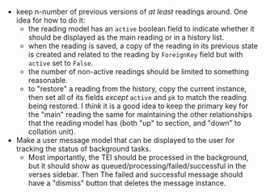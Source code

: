 - keep n-number of previous versions of *at least* readings around. One idea for how to do it:
    - the reading model has an `active` boolean field to indicate whether it should be displayed as the main reading or in a history list.
    - when the reading is saved, a copy of the reading in its previous state is created and related to the reading by `ForeignKey` field but with `active` set to `False`.
    - the number of non-active readings should be limited to something reasonable.
    - to "restore" a reading from the history, copy the current instance, then set all of its fields *except* `active` and `pk` to match the reading being restored. I *think* it is a good idea to keep the primary key for the "main" reading the same for maintaining the other relationships that the reading model has (both "up" to section, and "down" to collation unit).
- Make a user message model that can be displayed to the user for tracking the status of background tasks.
    - Most importantly, the TEI should be processed in the background, but it should show as queued/processing/failed/successful in the verses sidebar. Then The failed and successful message should have a "dismiss" button that deletes the message instance.